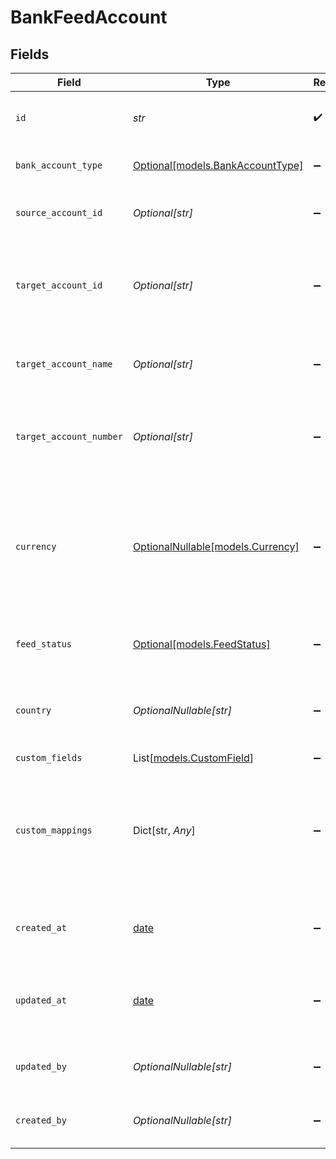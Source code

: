 # BankFeedAccount


## Fields

| Field                                                                                                                              | Type                                                                                                                               | Required                                                                                                                           | Description                                                                                                                        | Example                                                                                                                            |
| ---------------------------------------------------------------------------------------------------------------------------------- | ---------------------------------------------------------------------------------------------------------------------------------- | ---------------------------------------------------------------------------------------------------------------------------------- | ---------------------------------------------------------------------------------------------------------------------------------- | ---------------------------------------------------------------------------------------------------------------------------------- |
| `id`                                                                                                                               | *str*                                                                                                                              | :heavy_check_mark:                                                                                                                 | A unique identifier for an object.                                                                                                 | 12345                                                                                                                              |
| `bank_account_type`                                                                                                                | [Optional[models.BankAccountType]](../models/bankaccounttype.md)                                                                   | :heavy_minus_sign:                                                                                                                 | Type of the bank account.                                                                                                          | bank                                                                                                                               |
| `source_account_id`                                                                                                                | *Optional[str]*                                                                                                                    | :heavy_minus_sign:                                                                                                                 | The source account's unique identifier.                                                                                            | src_456                                                                                                                            |
| `target_account_id`                                                                                                                | *Optional[str]*                                                                                                                    | :heavy_minus_sign:                                                                                                                 | The target account's unique identifier in the accounting connector.                                                                | tgt_789                                                                                                                            |
| `target_account_name`                                                                                                              | *Optional[str]*                                                                                                                    | :heavy_minus_sign:                                                                                                                 | Name associated with the target account.                                                                                           | Main Company Checking                                                                                                              |
| `target_account_number`                                                                                                            | *Optional[str]*                                                                                                                    | :heavy_minus_sign:                                                                                                                 | Account number of the destination bank account.                                                                                    | NL91ABNA0417164300                                                                                                                 |
| `currency`                                                                                                                         | [OptionalNullable[models.Currency]](../models/currency.md)                                                                         | :heavy_minus_sign:                                                                                                                 | Indicates the associated currency for an amount of money. Values correspond to [ISO 4217](https://en.wikipedia.org/wiki/ISO_4217). | USD                                                                                                                                |
| `feed_status`                                                                                                                      | [Optional[models.FeedStatus]](../models/feedstatus.md)                                                                             | :heavy_minus_sign:                                                                                                                 | Current status of the bank feed.                                                                                                   | pending                                                                                                                            |
| `country`                                                                                                                          | *OptionalNullable[str]*                                                                                                            | :heavy_minus_sign:                                                                                                                 | Country code according to ISO 3166-1 alpha-2.                                                                                      | US                                                                                                                                 |
| `custom_fields`                                                                                                                    | List[[models.CustomField](../models/customfield.md)]                                                                               | :heavy_minus_sign:                                                                                                                 | N/A                                                                                                                                |                                                                                                                                    |
| `custom_mappings`                                                                                                                  | Dict[str, *Any*]                                                                                                                   | :heavy_minus_sign:                                                                                                                 | When custom mappings are configured on the resource, the result is included here.                                                  |                                                                                                                                    |
| `created_at`                                                                                                                       | [date](https://docs.python.org/3/library/datetime.html#date-objects)                                                               | :heavy_minus_sign:                                                                                                                 | The date and time when the object was created.                                                                                     | 2020-09-30T07:43:32.000Z                                                                                                           |
| `updated_at`                                                                                                                       | [date](https://docs.python.org/3/library/datetime.html#date-objects)                                                               | :heavy_minus_sign:                                                                                                                 | The date and time when the object was last updated.                                                                                | 2020-09-30T07:43:32.000Z                                                                                                           |
| `updated_by`                                                                                                                       | *OptionalNullable[str]*                                                                                                            | :heavy_minus_sign:                                                                                                                 | The user who last updated the object.                                                                                              | 12345                                                                                                                              |
| `created_by`                                                                                                                       | *OptionalNullable[str]*                                                                                                            | :heavy_minus_sign:                                                                                                                 | The user who created the object.                                                                                                   | 12345                                                                                                                              |